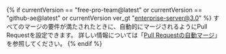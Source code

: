 {% if currentVersion == "free-pro-team@latest" or currentVersion == "github-ae@latest" or currentVersion ver_gt "enterprise-server@3.0" %}
すべてのマージの要件が満たされたときに、自動的にマージされるようにPull Requestを設定できます。 詳しい情報については「[Pull Requestの自動マージ](/github/collaborating-with-issues-and-pull-requests/automatically-merging-a-pull-request)」を参照してください。
{% endif %}
